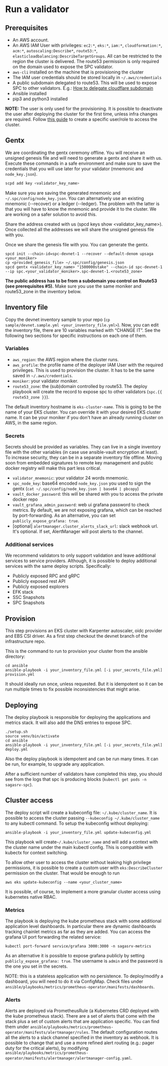 # Run a validator

## Prerequisites
- An AWS account.
- An AWS IAM User with privileges: `ec2:*`, `eks:*`, `iam:*`, `cloudformation:*`, `acm:*`, `autoscaling:Describe*`, `route53:*`, `elasticloadbalancing:DescribeTargetGroups`. All can be restricted to the region the cluster is delivered. The route53 permission is only required on the domain used to expose the SPC validator.
- `aws-cli` installed on the machine that is provisioning the cluster
- The IAM user credentials should be stored locally in `~/.aws/credentials`
- A public subdomain delegated to route53. This will be used to expose SPC to other validators. E.g.: [How to delegate cloudflare subdomain](link)
- Ansible installed
- pip3 and python3 installed

**NOTE:** The user is only used for the provisioning. It is possible to deactivate the user after deploying the cluster for the first time, unless infra changes are required. Follow [this guide](link) to create a specific user/role to access the cluster.

## Gentx
We are coordinating the gentx ceremony offline. You will receive an unsigned genesis file and will need to generate a gentx and share it with us. Execute these commands in a safe environment and make sure to save the credentials that you will use later for your validator (mnemonic and `node_key.json`).

```bash
scpd add key <validator_key_name>
```
Make sure you are saving the generated mnemonic and `~/.spc/config/node_key.json`. You can alternatively use an existing mnemonic (--recover) or a ledger (--ledger). The problem with the latter is that you will have to know the mnemonic and provide it to the cluster. We are working on a safer solution to avoid this.

Share the address created with us (spcd keys show <validator_key_name>). Once collected all the addresses we will share the unsigned genesis file with you.

Once we share the genesis file with you. You can generate the gentx.
```
spcd init --chain-id=spc-devnet-1 --recover --default-denom upsaga <your_moniker>
cp <provided_genesis_file> ~/.spc/config/genesis.json
spcd gentx <validator_key_name> "1500000stake" --chain-id spc-devnet-1 --ip spc.<your_validator_moniker>.spc-devnet-1.<route53_zone>
```
**The public address has to be from a subdomain you control on Route53 (see prerequisites #5).** Make sure you use the same moniker and route53_zone in the inventory below.

## Inventory file
Copy the devnet inventory sample to your repo (`cp sample/devnet.sample.yml <your_inventory_file.yml>`). Now, you can edit the inventory file, there are 10 variables marked with “CHANGE IT”. See the following two sections for specific instructions on each one of them.

### Variables
- `aws_region`: the AWS region where the cluster runs.
- `aws_profile`: the profile name of the deployer IAM User with the required privileges. This is used to provision the cluster. It has to be the same saved in `~/.aws/credentials`.
- `moniker`: your validator moniker.
- `route53_zone`: the (sub)domain controlled by route53. The deploy playbook will create the record to expose spc to other validators (`spc.{{ route53_zone }}`).

The default inventory hostname is `eks-cluster-name`. This is going to be the name of your EKS cluster. You can override it with your desired EKS cluster name. It can be your moniker if you don't have an already running cluster on AWS, in the same region.

### Secrets

Secrets should be provided as variables. They can live in a single inventory file with the other variables (in case use ansible-vault encryption at least). To increase security, they can be in a separate inventory file offline. Moving soon from embedded signatures to remote key management and public docker registry will make this part less critical.

- `validator_mnemonic`:  your validator 24 words mnemonic.
- `spc_node_key`: base64 encoded `node_key.json` you used to sign the gentx (`cat ~/.spc/config/node_key.json | base64 | pbcopy`)
- `vault_docker_password`: this will be shared with you to access the private docker repo
- `vault_grafana_admin_password`: web ui grafana password to check metrics. By default, we are not exposing grafana, which can be reached by port-forwarding. As an alternative, you can set `publicly_expose_grafana: true`.
- [optional] `alertmanager.cluster_alerts_slack_url`: slack webhook url. It's optional. If set, AlertManager will post alerts to the channel.

### Additional services

We recommend validators to only support validation and leave additional services to service providers. Although, it is possible to deploy additional services with the same deploy scripts. Specifically:

- Publicly exposed RPC and gRPC
- Publicly exposed rest API
- Publicly exposed explorers
- EFK stack
- SSC Snapshots
- SPC Snapshots

## Provision
This step provisions an EKS cluster with Karpenter autoscaler, oidc provider and EBS CSI driver. As a first step checkout the devnet branch of the infrastructure repo.

This is the command to run to provision your cluster from the ansible directory:
```
cd ansible
ansible-playbook -i your_inventory_file.yml [-i your_secrets_file.yml] provision.yml
```
It should ideally run once, unless requested. But it is idempotent so it can be run multiple times to fix possible inconsistencies that might arise.

## Deploying
The deploy playbook is responsible for deploying the applications and metrics stack. It will also add the DNS entries to expose SPC.
```
./setup.sh
source venv/bin/activate
cd ansible
ansible-playbook -i your_inventory_file.yml [-i your_secrets_file.yml] deploy.yml
```

Also the deploy playbook is idempotent and can be run many times. It can be run, for example, to upgrade any application.

After a sufficient number of validators have completed this step, you should see from the logs that spc is producing blocks (`kubectl get pods -n sagasrv-spc`).

## Cluster access
The deploy script will create a kubeconfig file: `~/.kube/cluster_name`. It is possible to access the cluster passing `--kubeconfig ~/.kube/cluster_name` to any kubectl command. To setup the kubeconfig without deploying:
```
ansible-playbook -i your_inventory_file.yml update-kubeconfig.yml
```
This playbook will create`~/.kube/cluster_name` and will add a context with the cluster name under the main kubectl config. This is compatible with kubectx for context switching.

To allow other user to access the cluster without leaking high privilege permissions, it is possible to create a custom user with `eks:DescribeCluster` permission on the cluster. That would be enough to run
```
aws eks update-kubeconfig --name <your_cluster_name>
```
It is possible, of course, to implement a more granular cluster access using kubernetes native RBAC.

### Metrics
The playbook is deploying the kube prometheus stack with some additional application level dashboards. In particular there are dynamic dashboards tracking chainlet metrics as far as they are added. You can access the grafana UI port forwarding the related service:
```
kubectl port-forward service/grafana 3000:3000 -n sagasrv-metrics
```
As an alternative it is possible to expose grafana publicly by setting `publicly_expose_grafana: true`. The username is `admin` and the password is the one you set in the secrets.

NOTE: this is a stateless application with no persistence. To deploy/modify a dashboard, you will need to do it via ConfigMap. Check files under `ansible/playbooks/metrics/prometheus-operator/manifests/dashboards`.

### Alerts
Alerts are deployed via PrometheusRule (a Kubernetes CRD deployed with the kube prometheus stack). There are a set of alerts that come with the stack plus a set of custom alerts that are application specific. You can find them under `ansible/playbooks/metrics/prometheus-operator/manifests/alertmanager/rules`. The default configuration routes all the alerts to a slack channel specified in the inventory as webhook. It is possible to change that and use a more refined alert routing (e.g.: pager duty for the critical alerts), by modifying `ansible/playbooks/metrics/prometheus-operator/manifests/alertmanager/alertmanager-config.yaml`.

